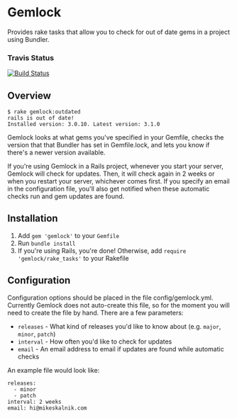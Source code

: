 Gemlock
=======

Provides rake tasks that allow you to check for out of date gems in a project
using Bundler.

### Travis Status

[![Build Status](https://secure.travis-ci.org/skalnik/gemlock.png)](http://travis-ci.org/skalnik/gemlock)

Overview
--------

    $ rake gemlock:outdated
    rails is out of date!
    Installed version: 3.0.10. Latest version: 3.1.0

Gemlock looks at what gems you've specified in your Gemfile, checks the version
that that Bundler has set in Gemfile.lock, and lets you know if there's a newer
version available.

If you're using Gemlock in a Rails project, whenever you start your server,
Gemlock will check for updates. Then, it will check again in 2 weeks or when
you restart your server, whichever comes first. If you specify an email in the
configuration file, you'll also get notified when these automatic checks run and
gem updates are found.

Installation
------------

1. Add `gem 'gemlock'` to your `Gemfile`
2. Run `bundle install`
3. If you're using Rails, you're done! Otherwise, add `require 'gemlock/rake_tasks'` to your Rakefile

Configuration
-------------

Configuration options should be placed in the file config/gemlock.yml. Currently
Gemlock does not auto-create this file, so for the moment you will need to create
the file by hand. There are a few parameters:

  * `releases` - What kind of releases you'd like to know about (e.g. `major`, `minor`, `patch`)
  * `interval` - How often you'd like to check for updates
  * `email`    - An email address to email if updates are found while automatic checks

An example file would look like:

    releases:
      - minor
      - patch
    interval: 2 weeks
    email: hi@mikeskalnik.com
